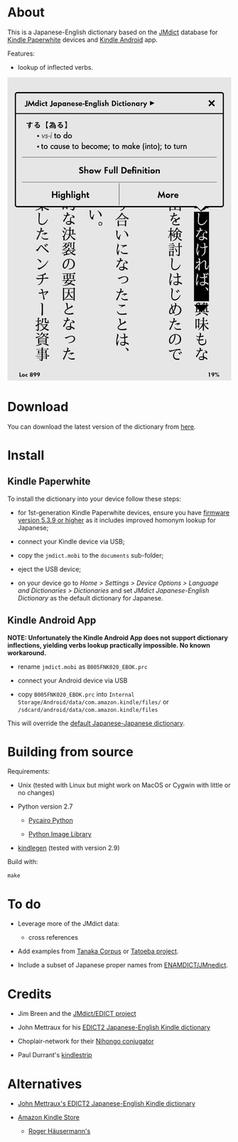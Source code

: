 About
=====

This is a Japanese-English dictionary based on the
[JMdict](http://www.edrdg.org/jmdict/j_jmdict.html) database for
[Kindle Paperwhite](http://www.amazon.co.uk/dp/B00CTUKFNQ) devices and
[Kindle Android](https://play.google.com/store/apps/details?id=com.amazon.kindle) app.

Features:

* lookup of inflected verbs.

<!--
Screenshots were captured inside the Kindle device as explained in
http://blog.blankbaby.com/2012/10/take-a-screenshot-on-a-kindle-paperwhite.html
then processed with ImageMagick's
`mogrify -colorspace gray -level 0%,111.11% -define PNG:compression-level=9`
to look like E-Ink display.
-->

![Screenshot](screenshot.png)


Download
========

You can download the latest version of the dictionary from
[here](https://github.com/jrfonseca/jmdict-kindle/releases).


Install
=======

Kindle Paperwhite
-----------------

To install the dictionary into your device follow these steps:

* for 1st-generation Kindle Paperwhite devices, ensure you have 
  [firmware version 5.3.9 or higher](http://www.amazon.com/gp/help/customer/display.html/ref=hp_left_cn?ie=UTF8&nodeId=201064850)
  as it includes improved homonym lookup for Japanese;

* connect your Kindle device via USB;

* copy the `jmdict.mobi` to the `documents` sub-folder;

* eject the USB device;

* on your device go to
  _Home > Settings > Device Options > Language and Dictionaries > Dictionaries_ 
  and set _JMdict Japanese-English Dictionary_ as the default dictionary for
  Japanese.

Kindle Android App
------------------

**NOTE: Unfortunately the Kindle Android App does not support dictionary inflections, yielding verbs lookup practically impossible. No known workaround.**

* rename `jmdict.mobi` as `B005FNK020_EBOK.prc`

* connect your Android device via USB

* copy `B005FNK020_EBOK.prc` into `Internal Storage/Android/data/com.amazon.kindle/files/` or `/sdcard/android/data/com.amazon.kindle/files`

This will override the
[default Japanese-Japanese dictionary](https://kindle.amazon.com/work/daijisen-x5927-x8f9e-japanese-edition-ebook/B005FNK020/B005FNK020).


Building from source
====================

Requirements:

* Unix (tested with Linux but might work on MacOS or Cygwin with little or no changes)

* Python version 2.7

  * [Pycairo Python](http://www.cairographics.org/pycairo)

  * [Python Image Library](http://www.pythonware.com/products/pil/)

* [kindlegen](http://www.amazon.com/gp/feature.html?docId=1000765211) (tested with version 2.9)


Build with:

    make


To do
=====

* Leverage more of the JMdict data:

  * cross references

* Add examples from [Tanaka Corpus](http://www.edrdg.org/wiki/index.php/Tanaka_Corpus#Downloads) or [Tatoeba project](http://tatoeba.org/eng/downloads).

* Include a subset of Japanese proper names from [ENAMDICT/JMnedict](http://www.csse.monash.edu.au/~jwb/enamdict_doc.html).


Credits
=======

* Jim Breen and the [JMdict/EDICT project](http://www.edrdg.org/jmdict/j_jmdict.html)

* John Mettraux for his [EDICT2 Japanese-English Kindle dictionary](https://github.com/jmettraux/edict2-kindle)

* Choplair-network for their [Nihongo conjugator](http://www.choplair.org/?Nihongo%20conjugator)

* Paul Durrant's [kindlestrip](http://www.mobileread.com/forums/showthread.php?t=96903)


Alternatives
============

* [John Mettraux's EDICT2 Japanese-English Kindle dictionary](https://github.com/jmettraux/edict2-kindle)

* [Amazon Kindle Store](http://www.amazon.com/gp/bestsellers/digital-text/158211011/)

  * [Roger Häusermann's](http://www.mobileread.com/forums/showthread.php?t=223485)
